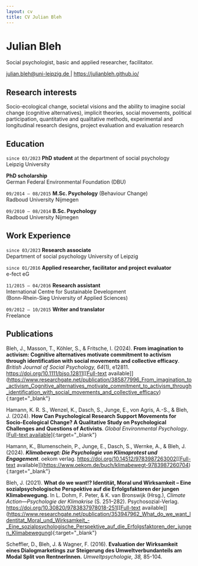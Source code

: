```yaml
---
layout: cv
title: CV Julian Bleh
---
```


# Julian Bleh

Social psychologist, basic and applied researcher, facilitator.

<div id="webaddress">
<a href="julian.bleh@uni-leipzig.de"> julian.bleh@uni-leipzig.de </a>
| <a href="https://julianbleh.github.io/ "> https://julianbleh.github.io/</a>
</div>


## Research interests

Socio-ecological change, societal visions and the ability to imagine social change (cognitive alternatives), implicit theories, social movements, political participation, quantitative and qualitative methods, experimental and longitudinal research designs, project evaluation and evaluation research


## Education

`since 03/2023`
**PhD student** at the department of social psychology\
Leipzig University

**PhD scholarship**\
German Federal Environmental Foundation (DBU)

`09/2014 – 08/2015` **M.Sc. Psychology** (Behaviour Change)\
Radboud University Nijmegen

`09/2010 – 08/2014` **B.Sc. Psychology**\
Radboud University Nijmegen


## Work Experience
`since 03/2023` **Research associate**\
Department of social psychology University of Leipzig

`since 01/2016` **Applied researcher, facilitator and project evaluator**\
e-fect eG

`11/2015 – 04/2016` **Research assistant**\
International Centre for Sustainable Development\
(Bonn-Rhein-Sieg University of Applied Sciences)

`09/2012 – 10/2015` **Writer and translator**\
Freelance



## Publications

Bleh, J., Masson, T., Köhler, S., & Fritsche, I. (2024). **From imagination to activism: Cognitive alternatives motivate commitment to activism through identification with social movements and collective efficacy**. *British Journal of Social Psychology, 64*(1), e12811. https://doi.org/10.1111/bjso.12811[[Full-text available]](https://www.researchgate.net/publication/385877996_From_imagination_to_activism_Cognitive_alternatives_motivate_commitment_to_activism_through_identification_with_social_movements_and_collective_efficacy){:target="_blank"} 

Hamann, K. R. S., Wenzel, K., Dasch, S., Junge, E., von Agris, A.-S., & Bleh, J. (2024). **How Can Psychological Research Support Movements for Socio-Ecological Change? A Qualitative Study on Psychological Challenges and Questions of Activists**. *Global Environmental Psychology*.[[Full-text available]](https://www.researchgate.net/publication/378972004_How_Can_Psychological_Research_Support_Movements_for_Socio-Ecological_Change_A_Qualitative_Study_on_Psychological_Challenges_and_Questions_of_Activists){:target="_blank"}

Hamann, K., Blumenschein, P., Junge, E., Dasch, S., Wernke, A., & Bleh, J. (2024). ***Klimabewegt: Die Psychologie von Klimaprotest und Engagement***. oekom verlag. https://doi.org/10.14512/9783987263002[[Full-text available]](https://www.oekom.de/buch/klimabewegt-9783987260704){:target="_blank"}

Bleh, J. (2021). **What do we want!? Identität, Moral und Wirksamkeit – Eine sozialpsychologische Perspektive auf die Erfolgsfaktoren der jungen Klimabewegung.** In L. Dohm, F. Peter, & K. van Bronswijk (Hrsg.), *Climate Action—Psychologie der Klimakrise* (S. 251–282). Psychosozial-Verlag. https://doi.org/10.30820/9783837978018-251[[Full-text available]](https://www.researchgate.net/publication/353947962_What_do_we_want_Identitat_Moral_und_Wirksamkeit_-_Eine_sozialpsychologische_Perspektive_auf_die_Erfolgsfaktoren_der_jungen_Klimabewegung){:target="_blank"}

Scheffler, D., Bleh, J. & Wagner, F. (2016). **Evaluation der Wirksamkeit eines Dialogmarketings zur Steigerung des Umweltverbundanteils am Modal Split von RentnerInnen.** *Umweltpsychologie, 38,* 85-104.
